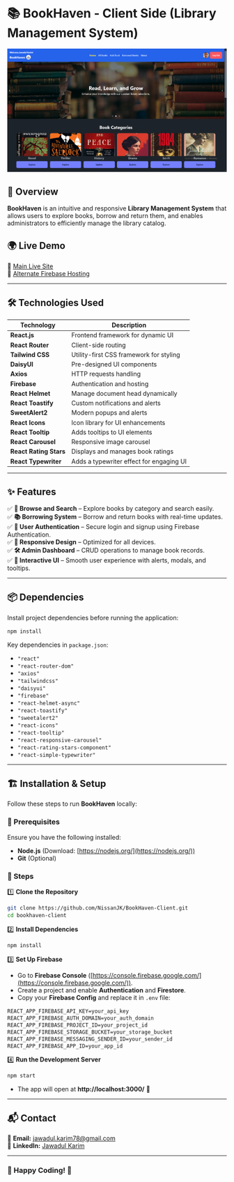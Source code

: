# 📚 BookHaven - Client Side (Library Management System)  

![BookHaven Screenshot](./public/image.png) 

## 🚀 Overview  
**BookHaven** is an intuitive and responsive **Library Management System** that allows users to explore books, borrow and return them, and enables administrators to efficiently manage the library catalog.  

## 🌍 Live Demo  
🔗 [Main Live Site](https://bookhaven-f4847.web.app/)  
🔗 [Alternate Firebase Hosting](https://bookhaven-f4847.firebaseapp.com/)  

---

## 🛠️ Technologies Used  

| Technology            | Description |
|-----------------------|-------------|
| **React.js**         | Frontend framework for dynamic UI |
| **React Router**     | Client-side routing |
| **Tailwind CSS**     | Utility-first CSS framework for styling |
| **DaisyUI**          | Pre-designed UI components |
| **Axios**           | HTTP requests handling |
| **Firebase**        | Authentication and hosting |
| **React Helmet**    | Manage document head dynamically |
| **React Toastify**  | Custom notifications and alerts |
| **SweetAlert2**     | Modern popups and alerts |
| **React Icons**     | Icon library for UI enhancements |
| **React Tooltip**   | Adds tooltips to UI elements |
| **React Carousel**  | Responsive image carousel |
| **React Rating Stars** | Displays and manages book ratings |
| **React Typewriter** | Adds a typewriter effect for engaging UI |

---

## ✨ Features  

✅ **📖 Browse and Search** – Explore books by category and search easily.  
✅ **📚 Borrowing System** – Borrow and return books with real-time updates.  
✅ **🔐 User Authentication** – Secure login and signup using Firebase Authentication.  
✅ **🎨 Responsive Design** – Optimized for all devices.  
✅ **🛠️ Admin Dashboard** – CRUD operations to manage book records.  
✅ **💬 Interactive UI** – Smooth user experience with alerts, modals, and tooltips.  

---

## 📦 Dependencies  

Install project dependencies before running the application:  
```bash
npm install
```

Key dependencies in `package.json`:  
- `"react"`  
- `"react-router-dom"`  
- `"axios"`  
- `"tailwindcss"`  
- `"daisyui"`  
- `"firebase"`  
- `"react-helmet-async"`  
- `"react-toastify"`  
- `"sweetalert2"`  
- `"react-icons"`  
- `"react-tooltip"`  
- `"react-responsive-carousel"`  
- `"react-rating-stars-component"`  
- `"react-simple-typewriter"`

---

## 🏗️ Installation & Setup  

Follow these steps to run **BookHaven** locally:  

### 🔹 Prerequisites  
Ensure you have the following installed:  
- **Node.js** (Download: [https://nodejs.org/](https://nodejs.org/))  
- **Git** (Optional)  

### 🔹 Steps  
1️⃣ **Clone the Repository**  
```bash
git clone https://github.com/NissanJK/BookHaven-Client.git
cd bookhaven-client
```

2️⃣ **Install Dependencies**  
```bash
npm install
```

3️⃣ **Set Up Firebase**  
- Go to **Firebase Console** ([https://console.firebase.google.com/](https://console.firebase.google.com/)).  
- Create a project and enable **Authentication** and **Firestore**.  
- Copy your **Firebase Config** and replace it in `.env` file:  
```env
REACT_APP_FIREBASE_API_KEY=your_api_key
REACT_APP_FIREBASE_AUTH_DOMAIN=your_auth_domain
REACT_APP_FIREBASE_PROJECT_ID=your_project_id
REACT_APP_FIREBASE_STORAGE_BUCKET=your_storage_bucket
REACT_APP_FIREBASE_MESSAGING_SENDER_ID=your_sender_id
REACT_APP_FIREBASE_APP_ID=your_app_id
```

4️⃣ **Run the Development Server**  
```bash
npm start
```
- The app will open at **http://localhost:3000/** 🚀  

---


## 📬 Contact  
📧 **Email:** [jawadul.karim78@gmail.com](mailto:jawadul.karim78@gmail.com)  
🔗 **LinkedIn:** [Jawadul Karim](https://www.linkedin.com/in/jawadul-karim-612a18318/)  

---

### 🎉 Happy Coding! 🚀  

